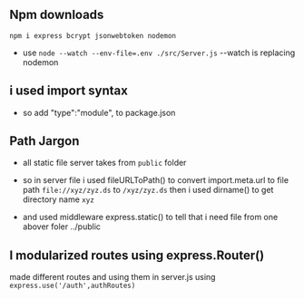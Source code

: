 ## Npm downloads
`npm i express bcrypt jsonwebtoken nodemon`

- use `node --watch --env-file=.env ./src/Server.js`  --watch is replacing nodemon

## i used import syntax

- so add "type":"module", to package.json

## Path Jargon

- all static file server takes from `public` folder
- so in server file i used fileURLToPath() to convert import.meta.url to file path
`file://xyz/zyz.ds` to `/xyz/zyz.ds`
then i used dirname() to get directory name `xyz`

- and used middleware express.static() to tell that i need file from one abover foler ../public


## I modularized routes using express.Router()

made different routes and using them in server.js using 
`express.use('/auth',authRoutes)`